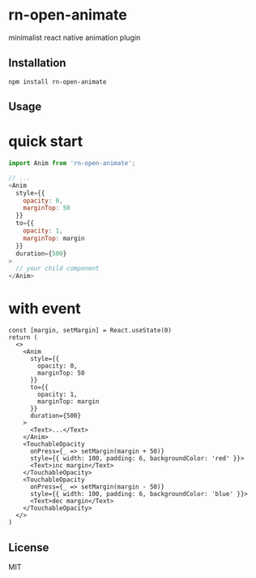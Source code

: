 # rn-open-animate

minimalist react native animation plugin

## Installation

```
npm install rn-open-animate
```

## Usage

# quick start

```js
import Anim from 'rn-open-animate';

// ...
<Anim
  style={{
    opacity: 0,
    marginTop: 50
  }}
  to={{
    opacity: 1,
    marginTop: margin
  }}
  duration={500}
>
  // your child component
</Anim>
```

# with event
```
const [margin, setMargin] = React.useState(0)
return (
  <>
    <Anim
      style={{
        opacity: 0,
        marginTop: 50
      }}
      to={{
        opacity: 1,
        marginTop: margin
      }}
      duration={500}
    >
      <Text>...</Text>
    </Anim>
    <TouchableOpacity
      onPress={_ => setMargin(margin + 50)}
      style={{ width: 100, padding: 6, backgroundColor: 'red' }}>
      <Text>inc margin</Text>
    </TouchableOpacity>
    <TouchableOpacity
      onPress={_ => setMargin(margin - 50)}
      style={{ width: 100, padding: 6, backgroundColor: 'blue' }}>
      <Text>dec margin</Text>
    </TouchableOpacity>
  </>
)
```

## License
MIT
